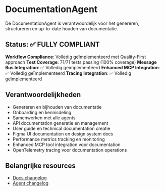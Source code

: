 # DocumentationAgent

De DocumentationAgent is verantwoordelijk voor het genereren, structureren en up-to-date houden van documentatie.

## Status: ✅ **FULLY COMPLIANT**

**Workflow Compliance**: Volledig geïmplementeerd met Quality-First approach
**Test Coverage**: 71/71 tests passing (100% coverage)
**Message Bus Integration**: ✅ Volledig geïmplementeerd
**Enhanced MCP Integration**: ✅ Volledig geïmplementeerd
**Tracing Integration**: ✅ Volledig geïmplementeerd

## Verantwoordelijkheden
- Genereren en bijhouden van documentatie
- Onboarding en kennisdeling
- Samenwerken met alle agents
- API documentation generatie en management
- User guide en technical documentation creatie
- Figma UI documentation en design system docs
- Performance metrics tracking en monitoring
- Enhanced MCP tool integration voor documentation
- OpenTelemetry tracing voor documentation operations

## Belangrijke resources
- [Docs changelog](../../resources/data/documentationagent/docs-changelog.md)
- [Agent changelog](changelog.md)
